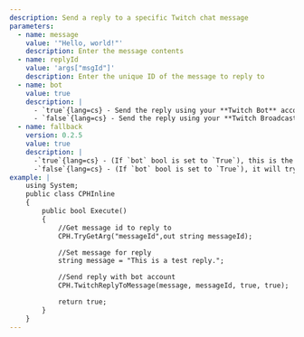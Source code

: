 ```yaml
---
description: Send a reply to a specific Twitch chat message
parameters:
  - name: message
    value: '"Hello, world!"'
    description: Enter the message contents
  - name: replyId
    value: 'args["msgId"]'
    description: Enter the unique ID of the message to reply to
  - name: bot
    value: true
    description: |
      - `true`{lang=cs} - Send the reply using your **Twitch Bot** account
      - `false`{lang=cs} - Send the reply using your **Twitch Broadcaster** account
  - name: fallback
    version: 0.2.5
    value: true
    description: |
      -`true`{lang=cs} - (If `bot` bool is set to `True`), this is the same behaviour as if you had Bot as your preferred account.
      -`false`{lang=cs} - (If `bot` bool is set to `True`), it will try to send using **only** the Bot account, and do **nothing** if it can't (i.e, not logged in).
example: |
    using System;
    public class CPHInline
    {
        public bool Execute()
        {
            //Get message id to reply to
            CPH.TryGetArg("messageId",out string messageId);

            //Set message for reply
            string message = "This is a test reply.";

            //Send reply with bot account
            CPH.TwitchReplyToMessage(message, messageId, true, true);

            return true;
        }
    }
---
```

